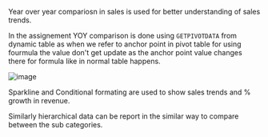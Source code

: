Year over year compariosn in sales is used for better understanding of sales trends. 

In the assignement YOY comparison is done using `GETPIVOTDATA` from dynamic table as when we refer to anchor point in pivot table for using fourmula the value don't get update as the anchor point value changes there for formula like in normal table happens.

![image](https://user-images.githubusercontent.com/18466387/48243790-236cbc00-e408-11e8-838f-85cbf28f1847.png)

Sparkline and Conditional formating are used to show sales trends and % growth in revenue. 

Similarly hierarchical data can be report in the similar way to compare between the sub categories.




